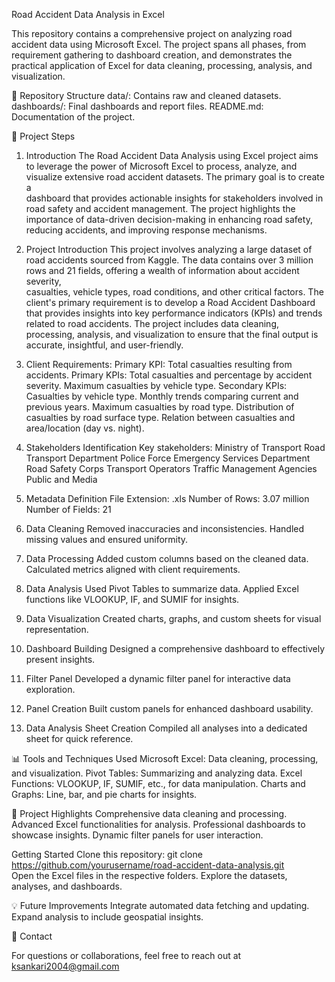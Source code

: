 Road Accident Data Analysis in Excel

This repository contains a comprehensive project on analyzing road accident data using Microsoft Excel. The project spans all phases, from requirement gathering to dashboard creation, and demonstrates the practical application of Excel for data cleaning, processing, analysis, and visualization.

📁 Repository Structure
    data/: Contains raw and cleaned datasets.
    dashboards/: Final dashboards and report files.
    README.md: Documentation of the project.
    
📝 Project Steps
1. Introduction
    The Road Accident Data Analysis using Excel project aims to leverage the power of Microsoft Excel to process, analyze, and visualize extensive road accident datasets. The primary goal is to create a       
    dashboard that provides actionable insights for stakeholders involved in road safety and accident management. The project highlights the importance of data-driven decision-making in enhancing road safety, 
    reducing accidents, and improving response mechanisms.
   
3. Project Introduction
   This project involves analyzing a large dataset of road accidents sourced from Kaggle. The data contains over 3 million rows and 21 fields, offering a wealth of information about accident severity,   
   casualties, vehicle types, road conditions, and other critical factors.
   The client's primary requirement is to develop a Road Accident Dashboard that provides insights into key performance indicators (KPIs) and trends related to road accidents. The project includes data cleaning, 
   processing, analysis, and visualization to ensure that the final output is accurate, insightful, and user-friendly.

4. Client Requirements:
    Primary KPI: Total casualties resulting from accidents.
    Primary KPIs:
        Total casualties and percentage by accident severity.
        Maximum casualties by vehicle type.
    Secondary KPIs:
        Casualties by vehicle type.
        Monthly trends comparing current and previous years.
        Maximum casualties by road type.
        Distribution of casualties by road surface type.
        Relation between casualties and area/location (day vs. night).

5. Stakeholders Identification
Key stakeholders:
    Ministry of Transport
    Road Transport Department
    Police Force
    Emergency Services Department
    Road Safety Corps
    Transport Operators
    Traffic Management Agencies
    Public and Media

5. Metadata Definition 
    File Extension: .xls
    Number of Rows: 3.07 million
    Number of Fields: 21

6. Data Cleaning
    Removed inaccuracies and inconsistencies.
    Handled missing values and ensured uniformity.

7. Data Processing
    Added custom columns based on the cleaned data.
    Calculated metrics aligned with client requirements.

8. Data Analysis 
    Used Pivot Tables to summarize data.
    Applied Excel functions like VLOOKUP, IF, and SUMIF for insights.

9. Data Visualization
    Created charts, graphs, and custom sheets for visual representation.

10. Dashboard Building
    Designed a comprehensive dashboard to effectively present insights.

11. Filter Panel
    Developed a dynamic filter panel for interactive data exploration.

12. Panel Creation
    Built custom panels for enhanced dashboard usability.

13. Data Analysis Sheet Creation 
    Compiled all analyses into a dedicated sheet for quick reference.

📊 Tools and Techniques Used
    Microsoft Excel: Data cleaning, processing, and visualization.
    Pivot Tables: Summarizing and analyzing data.
    Excel Functions: VLOOKUP, IF, SUMIF, etc., for data manipulation.
    Charts and Graphs: Line, bar, and pie charts for insights.

📜 Project Highlights
    Comprehensive data cleaning and processing.
    Advanced Excel functionalities for analysis.
    Professional dashboards to showcase insights.
    Dynamic filter panels for user interaction.
    
 Getting Started
    Clone this repository:
    git clone https://github.com/yourusername/road-accident-data-analysis.git  
    Open the Excel files in the respective folders.
    Explore the datasets, analyses, and dashboards.

💡 Future Improvements
    Integrate automated data fetching and updating.
    Expand analysis to include geospatial insights.
    

📧 Contact

For questions or collaborations, feel free to reach out at ksankari2004@gmail.com

